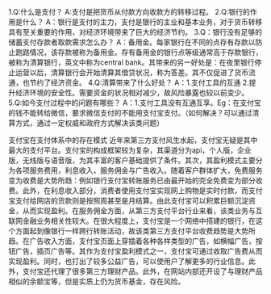 1.Q:什么是支付？
A:支付是把货币从付款方向收款方的转移过程。
2.Q:银行的作用是什么？
   A：银行是支付的主力，支付是银行的主业和基本业务，对于货币转移具有至关重要的作用，对经济环境带来了巨大的经济节约。
3.Q：银行没有足够的储蓄支付存款者取款需求怎么办？
   A：备用金。每家银行在不同的点存有存款以防止跑路情况，该存款被称为备用金。存有备用金的银行点等级通常高于存款银行，被称为清算银行，英文中称为central bank。其带来的另一好处是：在夜里银行停止运营以后，清算银行会开始清算其借贷状况，称为答差。其不仅促进了货币流通，也节约了经济资金。
4.Q:清算带来了什么好处？
   A：1.支付工具的互通
2.提升经济环境的安全性。需要资金的状况相对减少，故风险暴露也较以前变少。
5.Q:如今支付过程中的问题有哪些？
   A：1.支付工具没有互通互享。Eg：在支付宝的钱不能转给微信，要求微信支付的不能用支付宝支付。（如何解决？可以通过清算方式，通过一定权威和政府方式解决该类问题）
      

支付宝在支付体系中的存在模式
近年来第三方支付风生水起，支付宝无疑是其中最大的支付平台。支付宝的构成框架较为复杂，其渠道分为api，个人版，企业版，无线版与语音版，为其丰富的客户基础提供了条件。其次，其盈利模式主要分为各项服务费用，利息收入，服务佣金与广告收入。随着客户群体扩大，免费服务变为收费是大势所趋：例如银行支付宝转账服务已由最开始的完全免费变为部分收费。此外，在利息收入部分，消费者使用支付宝实现网上购物是实时付款，而支付宝支付给网店的货款则是按照周甚至是月结算。由此支付宝可以积累巨额沉淀资金，从而实现盈利。在服务佣金方面，从第三方支付平台行业来看，该类业务与互联网金融业务相关性较大。在很大程度上，支付宝是一个网络中搭建的银行，在这个方面起到像银行一样跨行转账活动，故该类第三方支付平台收费趋势是大势所趋。在广告收入方面，支付宝页面上穿插着各种各样类型的广告，如横幅广告，按钮广告，插页广告等。其作为支付宝盈利模式之一，支付宝可通过收取广告费从而实现盈利。同时，也打出了较多公益广告，可以使用户了解更多的行业信息。此外，支付宝还代理了很多第三方理财产品。此外，在网站内部还开设了与理财产品相似的余额宝等，但是实质上仍为货币基金，存在风险。

